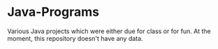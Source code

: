 Java-Programs
=============

Various Java projects which were either due for class or for fun. At the moment, this repository doesn't have any data.
